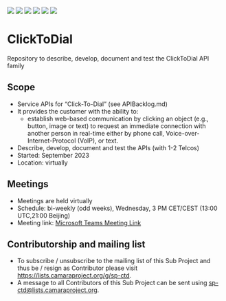 <a href="https://github.com/camaraproject/ClickToDial/commits/" title="Last Commit"><img src="https://img.shields.io/github/last-commit/camaraproject/ClickToDial?style=plastic"></a>
<a href="https://github.com/camaraproject/ClickToDial/issues" title="Open Issues"><img src="https://img.shields.io/github/issues/camaraproject/ClickToDial?style=plastic"></a>
<a href="https://github.com/camaraproject/ClickToDial/pulls" title="Open Pull Requests"><img src="https://img.shields.io/github/issues-pr/camaraproject/ClickToDial?style=plastic"></a>
<a href="https://github.com/camaraproject/ClickToDial/graphs/contributors" title="Contributors"><img src="https://img.shields.io/github/contributors/camaraproject/ClickToDial?style=plastic"></a>
<a href="https://github.com/camaraproject/ClickToDial" title="Repo Size"><img src="https://img.shields.io/github/repo-size/camaraproject/ClickToDial?style=plastic"></a>
<a href="https://github.com/camaraproject/ClickToDial/blob/main/LICENSE" title="License"><img src="https://img.shields.io/badge/License-Apache%202.0-green.svg?style=plastic"></a>

# ClickToDial
Repository to describe, develop, document and test the ClickToDial API family

## Scope
* Service APIs for “Click-To-Dial” (see APIBacklog.md)  
* It provides the customer with the ability to:  
  * establish web-based communication by clicking an object (e.g., button, image or text) to request an immediate connection with another person in real-time either by phone call, Voice-over-Internet-Protocol (VoIP), or text.
* Describe, develop, document and test the APIs (with 1-2 Telcos)  
* Started: September 2023
* Location: virtually  

## Meetings
* Meetings are held virtually
* Schedule: bi-weekly (odd weeks), Wednesday, 3 PM CET/CEST (13:00 UTC,21:00 Beijing)
* Meeting link: [Microsoft Teams Meeting Link](https://teams.live.com/meet/9538876420994?p=FnkCBrBmi31F4xxW)

## Contributorship and mailing list
* To subscribe / unsubscribe to the mailing list of this Sub Project and thus be / resign as Contributor please visit <https://lists.camaraproject.org/g/sp-ctd>.
* A message to all Contributors of this Sub Project can be sent using <sp-ctd@lists.camaraproject.org>.
